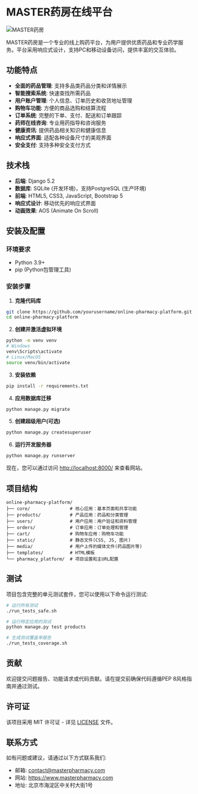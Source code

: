 # MASTER药房在线平台

![MASTER药房](static/images/logo.png)

MASTER药房是一个专业的线上购药平台，为用户提供优质药品和专业药学服务。平台采用响应式设计，支持PC和移动设备访问，提供丰富的交互体验。

## 功能特点

- **全面的药品管理**: 支持多品类药品分类和详情展示
- **智能搜索系统**: 快速查找所需药品
- **用户账户管理**: 个人信息、订单历史和收货地址管理
- **购物车功能**: 方便的商品选购和结算流程
- **订单系统**: 完整的下单、支付、配送和订单跟踪
- **药师在线咨询**: 专业用药指导和咨询服务
- **健康资讯**: 提供药品相关知识和健康信息
- **响应式界面**: 适配各种设备尺寸的美观界面
- **安全支付**: 支持多种安全支付方式

## 技术栈

- **后端**: Django 5.2
- **数据库**: SQLite (开发环境)，支持PostgreSQL (生产环境)
- **前端**: HTML5, CSS3, JavaScript, Bootstrap 5
- **响应式设计**: 移动优先的响应式界面
- **动画效果**: AOS (Animate On Scroll)

## 安装及配置

### 环境要求

- Python 3.9+
- pip (Python包管理工具)

### 安装步骤

1. **克隆代码库**

```bash
git clone https://github.com/yourusername/online-pharmacy-platform.git
cd online-pharmacy-platform
```

2. **创建并激活虚拟环境**

```bash
python -m venv venv
# Windows
venv\Scripts\activate
# Linux/MacOS
source venv/bin/activate
```

3. **安装依赖**

```bash
pip install -r requirements.txt
```

4. **应用数据库迁移**

```bash
python manage.py migrate
```

5. **创建超级用户(可选)**

```bash
python manage.py createsuperuser
```

6. **运行开发服务器**

```bash
python manage.py runserver
```

现在，您可以通过访问 [http://localhost:8000/](http://localhost:8000/) 来查看网站。

## 项目结构

```
online-pharmacy-platform/
├── core/               # 核心应用：基本页面和共享功能
├── products/           # 产品应用：药品和分类管理
├── users/              # 用户应用：用户验证和资料管理
├── orders/             # 订单应用：订单处理和管理
├── cart/               # 购物车应用：购物车功能
├── static/             # 静态文件(CSS, JS, 图片)
├── media/              # 用户上传的媒体文件(药品图片等)
├── templates/          # HTML模板
└── pharmacy_platform/  # 项目设置和主URL配置
```

## 测试

项目包含完整的单元测试套件，您可以使用以下命令运行测试:

```bash
# 运行所有测试
./run_tests_safe.sh

# 运行特定应用的测试
python manage.py test products

# 生成测试覆盖率报告
./run_tests_coverage.sh
```

## 贡献

欢迎提交问题报告、功能请求或代码贡献。请在提交前确保代码遵循PEP 8风格指南并通过测试。

## 许可证

该项目采用 MIT 许可证 - 详见 [LICENSE](LICENSE) 文件。

## 联系方式

如有问题或建议，请通过以下方式联系我们:

- 邮箱: contact@masterpharmacy.com
- 网站: https://www.masterpharmacy.com
- 地址: 北京市海淀区中关村大街1号 